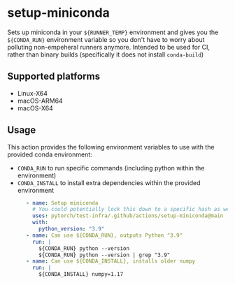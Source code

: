 # setup-miniconda

Sets up miniconda in your `${RUNNER_TEMP}` environment and gives you the `${CONDA_RUN}` environment variable so you don't have to worry about polluting non-empeheral runners anymore. Intended to be used for CI, rather than binary builds (specifically it does not install `conda-build`)

## Supported platforms

- Linux-X64
- macOS-ARM64
- macOS-X64

## Usage

This action provides the following environment variables to use with the provided conda environment:

* `CONDA_RUN` to run specific commands (including python within the environment)
* `CONDA_INSTALL` to install extra dependencies within the provided environment

```yaml
      - name: Setup miniconda
        # You could potentially lock this down to a specific hash as well
        uses: pytorch/test-infra/.github/actions/setup-miniconda@main
        with:
          python_version: "3.9"
      - name: Can use ${CONDA_RUN}, outputs Python "3.9"
        run: |
          ${CONDA_RUN} python --version
          ${CONDA_RUN} python --version | grep "3.9"
      - name: Can use ${CONDA_INSTALL}, installs older numpy
        run: |
          ${CONDA_INSTALL} numpy=1.17
```
